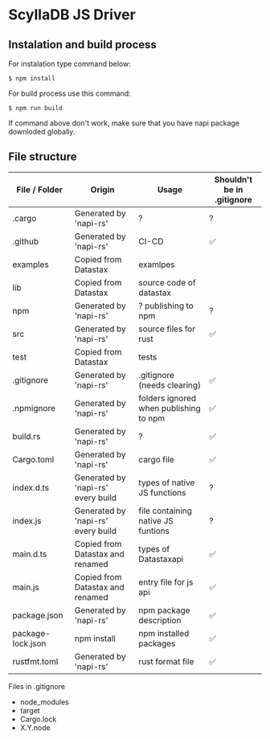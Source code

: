 # ScyllaDB JS Driver

## Instalation and build process
For instalation type command below:
```
$ npm install
```

For build process use this command:
```
$ npm run build
```

If command above don't work, make sure that you have napi package downloded globally.

## File structure
File / Folder | Origin | Usage | Shouldn't be in .gitignore
--- | --- | --- | ---
.cargo          | Generated by 'napi-rs'    | ?                     | ?
.github         | Generated by 'napi-rs'    | CI-CD                 | ✅
examples        | Copied from Datastax      | examlpes              |
lib             | Copied from Datastax      | source code of datastax | 
npm             | Generated by 'napi-rs'    | ? publishing to npm   | ?
src             | Generated by 'napi-rs'    | source files for rust | ✅
test            | Copied from Datastax      | tests                 | 
.gitignore      | Generated by 'napi-rs'    | .gitignore (needs clearing) | ✅
.npmignore      | Generated by 'napi-rs'    | folders ignored when publishing to npm | ✅
build.rs        | Generated by 'napi-rs'    | ?                     | ✅
Cargo.toml      | Generated by 'napi-rs'    | cargo file            | ✅
index.d.ts      | Generated by 'napi-rs' every build | types of native JS functions | ?
index.js        | Generated by 'napi-rs' every build | file containing native JS funtions | ?
main.d.ts       | Copied from Datastax and renamed | types of Datastaxapi   | ✅
main.js         | Copied from Datastax and renamed | entry file for js api     | ✅
package.json    | Generated by 'napi-rs'    | npm package description   | ✅
package-lock.json   | npm install           | npm installed packages    | ✅
rustfmt.toml    | Generated by 'napi-rs'    | rust format file          | ✅


Files in .gitignore
- node_modules
- target
- Cargo.lock
- X.Y.node

